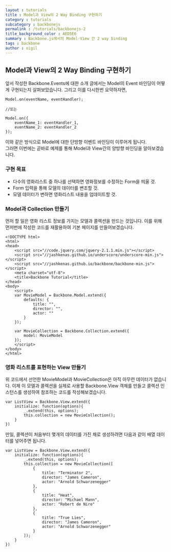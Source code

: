 ```yaml
---
layout : tutorials
title : Model과 View의 2 Way Binding 구현하기
category : tutorials
subcategory : backbonejs
permalink : /tutorials/backbonejs-2
title_background_color : AED5E6
summary : Backbone.js에서의 Model-View 간 2 way binding
tags : backbone
author : oigil
---
```


## Model과 View의 2 Way Binding 구현하기

앞서 작성한 Backbone.Events에 대한 소개 글에서는 Model의 Event 바인딩이 어떻게 구현되는지 살펴보았습니다. 
그리고 이를 다시한번 요약하자면,
 
```
Model.on(eventName, eventHandler);

//또는

Model.on({
	eventName_1: eventHandler_1,
	eventName_2: eventHandler_2
});
```

이와 같은 방식으로 Model에 대한 단방향 이벤트 바인딩이 이루어게 됩니다.   
그러면 이번에는 곧바로 예제를 통해 Model과 View간의 양방향 바인딩을 알아보겠습니다. 

### 구현 목표
- 다수의 영화리스트 중 하나를 선택하면 영화정보를 수정하는 Form을 띄울 것.
- Form 입력을 통해 모델의 데이터를 변조할 것.
- 모델 데이터가 변하면 영화리스트 내용을 업데이트할 것.

### Model과 Collection 만들기
먼저 할 일은 영화 리스트 정보를 가지는 모델과 콜렉션을 만드는 것입니다. 이를 위해 먼저번에 작성한 코드를 재활용하여 기본 페이지를 만들어보겠습니다.

```
<!DOCTYPE html>
<html>
<head>
	<script src="//code.jquery.com/jquery-2.1.1.min.js"></script>
	<script src="//jashkenas.github.io/underscore/underscore-min.js"></script>
	<script src="//jashkenas.github.io/backbone/backbone-min.js"></script>
	<meta charset="utf-8">
	<title>Backbone Tutorial</title>
</head>
<body>
	<script>
	var MovieModel = Backbone.Model.extend({
		defaults: {
			title: "",
			director: "",
			actor: ""
		}
	});
	
	var MovieCollection = Backbone.Collection.extend({
		model: MovieModel
	});
	</script>
</body>
</html>
```

### 영화 리스트를 표현하는 View 만들기
위 코드에서 선언한 MovieModel과 MovieCollection은 아직 아무런 데이터가 없습니다.
이제 이 모델과 콜렉션을 실제로 사용할 Backbone.View 객체를 만들고 콜렉션 인스턴스를 생성하여 참조하는 코드를 작성해보겠습니다.

```
var ListView = Backbone.View.extend({
	initialize: function(options){
		_.extend(this, options);
		this.collection = new MovieCollection();
	}
})
```

만일, 콜렉션이 처음부터 몇개의 데이터를 가진 채로 생성하려면 다음과 같이 배열 데이터를 넣어주면 됩니다.


```
var ListView = Backbone.View.extend({
	initialize: function(options){
		_.extend(this, options);
		this.collection = new MovieCollection([
			{
				title: "Terminator 2",
				director: "James Cameron",
				actor: "Arnold Schwarzenegger"
			},
			{
	            title: "Heat",
	            director: "Michael Mann",
	            actor: "Robert de Niro"
	        },
	        {
                title: "True Lies",
                director: "James Cameron",
                actor: "Arnold Schwarzenegger"
            }
		]);
	}
})
```

